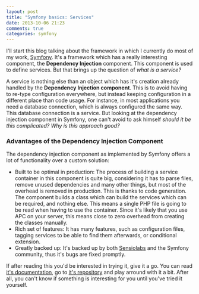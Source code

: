 ```yaml
---
layout: post
title: "Symfony basics: Services"
date: 2013-10-06 21:23
comments: true
categories: symfony
---
```

I'll start this blog talking about the framework in which I currently do most of my work, [Symfony](http://symfony.com/). It's a framework which has a really interesting component, the **Dependency Injection** component. This component is used to define services. But that brings up the question of *what is a service?*

A service is nothing else than an object which has it's creation already handled by the **Dependency Injection component**. This is to avoid having to re-type configuration everywhere, but instead keeping configuration in a different place than code usage. For instance, in most applications you need a database connection, which is always configured the same way. This database connection is a service. But looking at the dependency injection component in Symfony, one can't avoid to ask himself *should it be this complicated? Why is this approach good?*

### Advantages of the Dependency Injection Component

The dependency injection component as implemented by Symfony offers a lot of functionality over a custom solution:

 * Built to be optimal in production: The process of building a service container in this component is quite big, considering it has to parse files, remove unused dependencies and many other things, but most of the overhead is removed in production. This is thanks to code generation. The component builds a class which can build the services which can be required, and nothing else. This means a single PHP file is going to be read when having to use the container. Since it's likely that you use APC on your server, this means close to zero overhead from creating the classes manually.
 * Rich set of features: It has many features, such as configuration files, tagging services to be able to find them afterwards, or conditional extension.
 * Greatly backed up: It's backed up by both [Sensiolabs](http://sensiolabs.com) and the Symfony community, thus it's bugs are fixed promptly.
 
If after reading this you'd be interested in trying it, give it a go. You can read [it's documentation](http://symfony.com/doc/current/components/dependency_injection/index.html), go to [it's repository](https://github.com/symfony/DependencyInjection) and play arround with it a bit. After all, you can't know if something is interesting for you until you've tried it yourself.